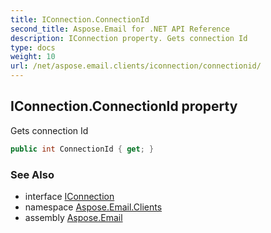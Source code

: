 ```yaml
---
title: IConnection.ConnectionId
second_title: Aspose.Email for .NET API Reference
description: IConnection property. Gets connection Id
type: docs
weight: 10
url: /net/aspose.email.clients/iconnection/connectionid/
---
```

## IConnection.ConnectionId property

Gets connection Id

```csharp
public int ConnectionId { get; }
```

### See Also

* interface [IConnection](../)
* namespace [Aspose.Email.Clients](../../iconnection/)
* assembly [Aspose.Email](../../../)


